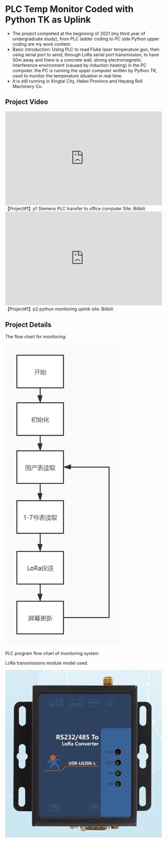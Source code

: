 # PLC Temp Monitor Coded with Python TK as Uplink

- The project completed at the beginning of 2021 (my third year of undergraduate study), from PLC ladder coding to PC side Python upper coding are my work content.
- Basic introduction: Using PLC to read Fluke laser temperature gun, then using serial port to send, through LoRa serial port transmission, to have 50m away and there is a concrete wall, strong electromagnetic interference environment (caused by induction heating) in the PC computer. the PC is running the upper computer written by Python TK, used to monitor the temperature situation in real time.
- It is still running in Xingtai City, Hebei Province and Heyang Roll Machinery Co.

## Project Video


<div style="position: relative; padding: 30% 45%;">

<iframe style="position: absolute; width: 100%; height: 100%; left: 0; top: 0;" src="https://player.bilibili.com/player.html?aid=313506264&bvid=BV1AP41127YL&cid=1125913967&page=1&autoplay=0&danmuku=0" frameborder="no" scrolling="no">

</iframe>

</div> 【Project#1】p1 Siemens PLC transfer to office computer Site: Bilibili

<div style="position: relative; padding: 30% 45%;">

<iframe style="position: absolute; width: 100%; height: 100%; left: 0; top: 0;" src="https://player.bilibili.com/player.html?aid=486102541&bvid=BV17T411t7HM&cid=1125918935&page=1&autoplay=0&danmuku=0" frameborder="no" scrolling="no">

</iframe>

</div> 【Project#1】p2 python monitoring uplink site: Bilibili



## Project Details

The flow chart for monitoring:

![PLC program flow chart of monitoring system](PLC%20Temp%20Monitor%20Coded%20with%20Python%20TK%2085d8cb56f1b8494f9b75a044cd99392c/Untitled.jpeg)

PLC program flow chart of monitoring system

LoRa transmissions module model used:

![Untitled](PLC%20Temp%20Monitor%20Coded%20with%20Python%20TK%2085d8cb56f1b8494f9b75a044cd99392c/Untitled.png)